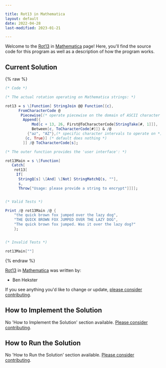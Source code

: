```yaml
---

title: Rot13 in Mathematica
layout: default
date: 2022-04-28
last-modified: 2023-01-21

---
```


Welcome to the [Rot13](https://sampleprograms.io/projects/rot13) in [Mathematica](https://sampleprograms.io/languages/mathematica) page! Here, you'll find the source code for this program as well as a description of how the program works.

## Current Solution

{% raw %}

```mathematica
(* Code *)

(* The actual rotation operating on Mathematica strings: *)

rot13 = s \[Function] StringJoin @@ Function[{c},
      FromCharacterCode @
       Piecewise[(* operate piecewise on the domain of ASCII character codes *)
        Append[{
            Mod[c + 13, 26, First@ToCharacterCode[StringTake[#, 1]]],
            Between[c, ToCharacterCode[#]]} & /@
          {"az", "AZ"},(* specific character intervals to operate on *)
         {c, True}] (* default does nothing *)
        ]] /@ ToCharacterCode[s];

(* The outer function provides the 'user interface': *)

rot13Main = s \[Function]
   Catch[
    rot13[
     If[
      StringQ[s] \[And] \[Not] StringMatchQ[s, ""],
      s,
      Throw["Usage: please provide a string to encrypt"]]]];


(* Valid Tests *)

Print /@ rot13Main /@ {
    "the quick brown fox jumped over the lazy dog",
    "THE QUICK BROWN FOX JUMPED OVER THE LAZY DOG",
    "The quick brown fox jumped. Was it over the lazy dog?"
    };


(* Invalid Tests *)

rot13Main[""]
```

{% endraw %}

[Rot13](https://sampleprograms.io/projects/rot13) in [Mathematica](https://sampleprograms.io/languages/mathematica) was written by:

- Ben Hekster

If you see anything you'd like to change or update, [please consider contributing](https://github.com/TheRenegadeCoder/sample-programs).

## How to Implement the Solution

No 'How to Implement the Solution' section available. [Please consider contributing](https://github.com/TheRenegadeCoder/sample-programs-website).

## How to Run the Solution

No 'How to Run the Solution' section available. [Please consider contributing](https://github.com/TheRenegadeCoder/sample-programs-website).